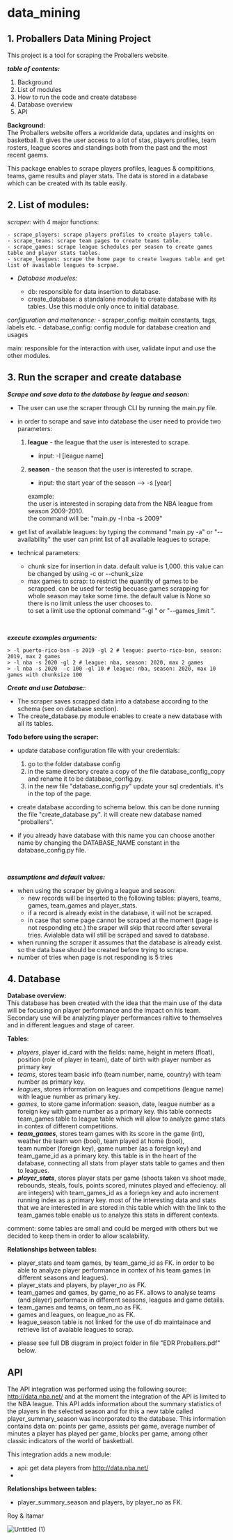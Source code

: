 # data_mining
## 1. Proballers Data Mining Project

This project is a tool for scraping the Proballers website.

_**table of contents:**_
1. Background
2. List of modules
3. How to run the code and create database
4. Database overview
5. API

**Background:** <br>
The Proballers website offers a worldwide data, updates and insights on basketball.
It gives the user access to a lot of stas, players profiles, team rosters, league scores and standings
both from the past and the most recent gaems.

This package enables to scrape players profiles, leagues & compititions, teams, game results and player stats.
The data is stored in a database which can be created with its table easily.

## 2. List of modules:

_scraper:_ with 4 major functions:<br>

    - scrape_players: scrape players profiles to create players table.
    - scrape_teams: scrape team pages to create teams table.
    - scrape_games: scrape league schedules per season to create games table and player stats tables.
    - scrape_leagues: scrape the home page to create leagues table and get list of available leagues to scrpae.

- _Database modueles:_ <br>

    - db: responsible for data insertion to database.
    - create_database: a standalone module to create database with its tables. Use this module only once to initial database.

_configuration and maitenance:_
    - scraper_config: maitain constants, tags, labels etc.
    - database_config: config module for database creation and usages

main: responsible for the interaction with user, validate input and use the other modules.


## 3. Run the scraper and create database

_**Scrape and save data to the database by league and season:**_

* The user can use the scraper through CLI by running the main.py file.
*  in order to scrape and save into database the user need to provide two parameters:
    1. **league** - the league that the user is interested to scrape.
        - input: -l [league name]
    2. **season** - the season that the user is interested to scrape.
        - input: the start year of the season --> -s [year]
  
        example:<br>
              the user is interested in scraping data from the NBA league from season 2009-2010.<br>the command will be: "main.py -l nba -s 2009"<br>
   
* get list of available leagues: by typing the command "main.py -a" or "--availability" the user can print list of all available leagues to scrape.

* technical parameters:
   - chunk size for insertion in data. default value is 1,000. this value can be changed by using -c <your chunk size> or --chunk_size <your chunk size>
   - max games to scrap: to restrict the quantity of games to be scrapped. can be used for testig becuase games scrapping for whole season may take some time.
      the default value is None so there is no limit unless the user chooses to.<br>
        to set a limit use the optional command "-gl <max games to scrap>" or "--games_limit <max games to scrap>".
<br>
    
_**execute examples arguments:**_<br>
```
> -l puerto-rico-bsn -s 2019 -gl 2 # league: puerto-rico-bsn, season: 2019, max 2 games
> -l nba -s 2020 -gl 2 # league: nba, season: 2020, max 2 games
> -l nba -s 2020  -c 100 -gl 10 # league: nba, season: 2020, max 10 games with chunksize 100
```
    
_**Create and use Database:**_:<br>

- The scraper saves scrapped data into a database according to the schema (see on database section).
- The create_database.py module enables to create a new database with all its tables.<br>

**Todo before using the scraper:**
- update database configuration file with your credentials:
    1. go to the folder database config
    2. in the same directory create a copy of the file database_config_copy and
    rename it to be database_config.py.
    3. in the new file "database_config.py" update your sql credentials. it's in the top of the page.

- create database according to schema below. this can be done running the file "create_database.py". it will create new database named "proballers".
- if you already have database with this name you can choose another name by changing the DATABASE_NAME constant in the database_config.py file.
   
<br>
  
_**assumptions and default values:**_<br>
- when using the scraper by giving a league and season:
    - new records will be inserted to the following tables: players, teams, games, team_games and player_stats.
    - if a record is already exist in the database, it will not be scraped.
    - in case that some page cannot be scraped at the moment (page is not responding etc.) 
      the sraper will skip that record after several tries. Avialable data will still be scraped and saved to database.
- when running the scraper it assumes that the database is already exist. so the data base should be created before trying to scrape.
- number of tries when page is not responding  is 5 tries

## 4. Database

**Database overview:**<br>
This database has been created with the idea that the main use of the data will be focusing on player performance and the impact on his team. Secondary use will be analyzing player performances raltive to themselves and in different leagues and stage of career.

**Tables**:
- _players_, player id_card with the fields: name, height in meters (float), position (role of player in team), date of birth with player number as primary key
- _teams_, stores team basic info (team number, name, country) with team number as primary key.
- _leagues_, stores information on leagues and competitions (league name) with league number as primary key.
- _games_, to store game information: season, date, league number as a foreign key with game number as a primary key. this table connects team_games table to league table which will allow to analyze game stats in contex of different competitions.
- _**team_games**_, stores team games with its score in the game (int), weather the team won (bool), team played at home (bool), <br>
        team number (foreign key), game number (as a foreign key) and team_game_id as a primary key.    this table is in the heart of the database, connecting all stats from               player stats table to games and then to leagues.
- _**player_stats**_, stores player stats per game (shoots taken vs shoot made, rebounds, steals, fouls, points scored, minutes played and effeciency. all are integers) with team_games_id as a foriegn key and auto increment running index as a primary key. most of the interesting data and stats that we are interested in are stored in this table  which with the link to the team_games table enable us to analyze this stats in different contexts.

comment: some tables are small and could be merged with others but we decided to keep them in order to allow scalability.

**Relationships between tables:**
- player_stats and team games, by team_game_id as FK. in order to be able to analyze player performance in contex of his team games (in different seasons and leagues).
- player_stats and players, by player_no as FK.
- team_games and games, by game_no as FK. allows to analyse teams (and player) performace in different seasons, leagues and game details.
- team_games and teams, on team_no as FK.
- games and leagues, on league_no as FK.
- league_season table is not linked for the use of db maintainace and retrieve list of avaiable leagues to scrap.

* please see full DB diagram in project folder in file "EDR Proballers.pdf" below.

## API
The API integration was performed using the following source: http://data.nba.net/ and at the moment the integration of the API is limited to the NBA league.
This API adds information about the summary statistics of the players in the selected season and for this a new table called player_summary_season was incorporated to the database. This information contains data on: points per game, assists per game, average number of minutes a player has played per game, blocks per game, among other classic indicators of the world of basketball.

This integration adds a new module:

 - api: get data players from http://data.nba.net/
 - 
**Relationships between tables:**
- player_summary_season and players, by player_no as FK.

Roy & Itamar
  
![Untitled (1)](https://user-images.githubusercontent.com/26417538/113059586-4aceaa00-91b8-11eb-88b4-dd2a82a19cac.png)

